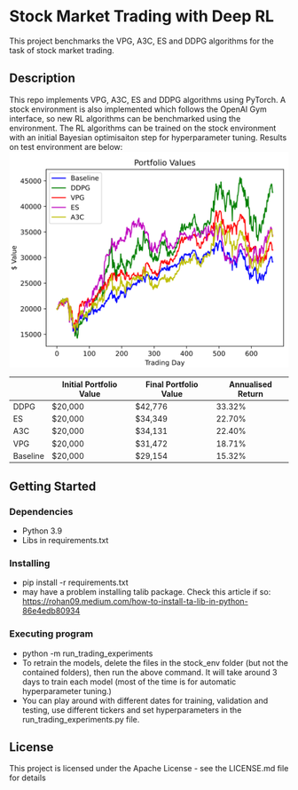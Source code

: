 # Stock Market Trading with Deep RL

This project benchmarks the VPG, A3C, ES and DDPG algorithms for the task of stock market trading.

## Description

This repo implements VPG, A3C, ES and DDPG algorithms using PyTorch. A stock environment is also implemented which follows the OpenAI Gym interface, 
so new RL algorithms can be benchmarked using the environment. The RL algorithms can be trained on the stock environment with an initial Bayesian optimisaiton
step for hyperparameter tuning. Results on test environment are below:
![Screenshot](stock_files/Capture.PNG)

|               | Initial Portfolio Value | Final Portfolio Value   | Annualised Return  | 
| ------------- | ------------------------| ------------------------| -------------------|
| DDPG          | $20,000                 | $42,776                 | 33.32%             |
| ES            | $20,000                 | $34,349                 | 22.70%             |
| A3C           | $20,000                 | $34,131                 | 22.40%             |
| VPG           | $20,000                 | $31,472                 | 18.71%             |
| Baseline      | $20,000                 | $29,154                 | 15.32%             |

## Getting Started

### Dependencies

* Python 3.9
* Libs in requirements.txt

### Installing

* pip install -r requirements.txt
* may have a problem installing talib package. Check this article if so: https://rohan09.medium.com/how-to-install-ta-lib-in-python-86e4edb80934

### Executing program

* python -m run_trading_experiments
* To retrain the models, delete the files in the stock_env folder (but not the contained folders), then run the above command. It will take around 3 days to train each model (most of the time is for automatic hyperparameter tuning.)
* You can play around with different dates for training, validation and testing, use different tickers and set hyperparameters in the run_trading_experiments.py file.

## License

This project is licensed under the Apache License - see the LICENSE.md file for details

